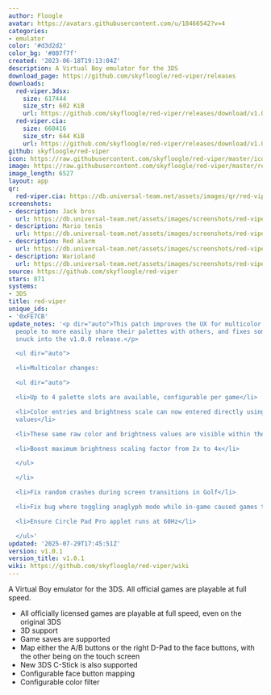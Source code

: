 ```yaml
---
author: Floogle
avatar: https://avatars.githubusercontent.com/u/18466542?v=4
categories:
- emulator
color: '#d3d2d2'
color_bg: '#807f7f'
created: '2023-06-18T19:13:04Z'
description: A Virtual Boy emulator for the 3DS
download_page: https://github.com/skyfloogle/red-viper/releases
downloads:
  red-viper.3dsx:
    size: 617444
    size_str: 602 KiB
    url: https://github.com/skyfloogle/red-viper/releases/download/v1.0.1/red-viper.3dsx
  red-viper.cia:
    size: 660416
    size_str: 644 KiB
    url: https://github.com/skyfloogle/red-viper/releases/download/v1.0.1/red-viper.cia
github: skyfloogle/red-viper
icon: https://raw.githubusercontent.com/skyfloogle/red-viper/master/icon.png
image: https://raw.githubusercontent.com/skyfloogle/red-viper/master/resources/banner.png
image_length: 6527
layout: app
qr:
  red-viper.cia: https://db.universal-team.net/assets/images/qr/red-viper-cia.png
screenshots:
- description: Jack bros
  url: https://db.universal-team.net/assets/images/screenshots/red-viper/jack-bros.png
- description: Mario tenis
  url: https://db.universal-team.net/assets/images/screenshots/red-viper/mario-tenis.png
- description: Red alarm
  url: https://db.universal-team.net/assets/images/screenshots/red-viper/red-alarm.png
- description: Warioland
  url: https://db.universal-team.net/assets/images/screenshots/red-viper/warioland.png
source: https://github.com/skyfloogle/red-viper
stars: 871
systems:
- 3DS
title: red-viper
unique_ids:
- '0xFE7CB'
update_notes: '<p dir="auto">This patch improves the UX for multicolor mode, allowing
  people to more easily share their palettes with others, and fixes some bugs that
  snuck into the v1.0.0 release.</p>

  <ul dir="auto">

  <li>Multicolor changes:

  <ul dir="auto">

  <li>Up to 4 palette slots are available, configurable per game</li>

  <li>Color entries and brightness scale can now entered directly using hex color
  values</li>

  <li>These same raw color and brightness values are visible within the emulator</li>

  <li>Boost maximum brightness scaling factor from 2x to 4x</li>

  </ul>

  </li>

  <li>Fix random crashes during screen transitions in Golf</li>

  <li>Fix bug where toggling anaglyph mode while in-game caused games to speed up</li>

  <li>Ensure Circle Pad Pro applet runs at 60Hz</li>

  </ul>'
updated: '2025-07-29T17:45:51Z'
version: v1.0.1
version_title: v1.0.1
wiki: https://github.com/skyfloogle/red-viper/wiki
---
```

A Virtual Boy emulator for the 3DS. All official games are playable at full speed.
* All officially licensed games are playable at full speed, even on the original 3DS
* 3D support
* Game saves are supported
* Map either the A/B buttons or the right D-Pad to the face buttons, with the other being on the touch screen
* New 3DS C-Stick is also supported
* Configurable face button mapping
* Configurable color filter